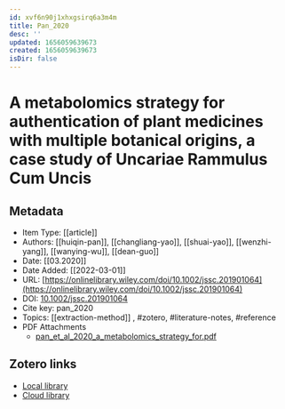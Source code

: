 ```yaml
---
id: xvf6n90j1xhxgsirq6a3m4m
title: Pan_2020
desc: ''
updated: 1656059639673
created: 1656059639673
isDir: false
---
```

# A metabolomics strategy for authentication of plant medicines with multiple botanical origins, a case study of Uncariae Rammulus Cum Uncis

## Metadata

* Item Type: [[article]]
* Authors: [[huiqin-pan]], [[changliang-yao]], [[shuai-yao]], [[wenzhi-yang]], [[wanying-wu]], [[dean-guo]]
* Date: [[03.2020]]
* Date Added: [[2022-03-01]]
* URL: [https://onlinelibrary.wiley.com/doi/10.1002/jssc.201901064](https://onlinelibrary.wiley.com/doi/10.1002/jssc.201901064)
* DOI: [10.1002/jssc.201901064](https://doi.org/10.1002/jssc.201901064)
* Cite key: pan_2020
* Topics: [[extraction-method]]
, #zotero, #literature-notes, #reference
* PDF Attachments
	- [pan_et_al_2020_a_metabolomics_strategy_for.pdf](zotero://open-pdf/library/items/AQPR4TG3)


##  Zotero links
* [Local library](zotero://select/items/3_F38WA8KN)
* [Cloud library](http://zotero.org/groups/4613367/items/F38WA8KN)

